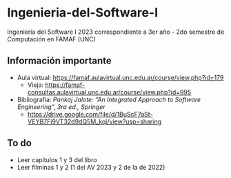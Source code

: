 # Ingenieria-del-Software-I

Ingeniería del Software I 2023 correspondiente a 3er año - 2do semestre de Computación en FAMAF (UNC)

## Información importante

- Aula virtual: <https://famaf.aulavirtual.unc.edu.ar/course/view.php?id=179>
  - Vieja: <https://famaf-consultas.aulavirtual.unc.edu.ar/course/view.php?id=995>
- Bibliografía: _Pankaj Jalote: “An Integrated Approach to Software Engineering”, 3ra ed., Springer_
  - <https://drive.google.com/file/d/1BuScF7aSt-VEYB7Fj9VT32d9dQ5M_kqi/view?usp=sharing>

## To do

- Leer capítulos 1 y 3 del libro
- Leer filminas 1 y 2 (1 del AV 2023 y 2 de la de 2022)
